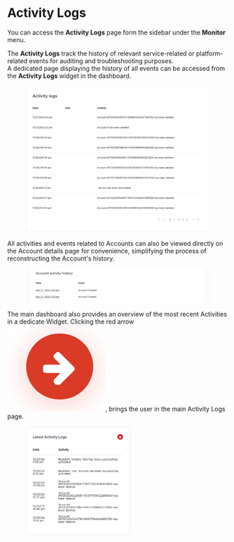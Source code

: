 # Activity Logs

You can access the **Activity Logs** page form the sidebar under the **Monitor** menu.

The **Activity Logs** track the history of relevant service-related or platform-related events for auditing and troubleshooting purposes.\
A dedicated page displaying the history of all events can be accessed from the **Activity Logs** widget in the dashboard.

<figure><img src="../../.gitbook/assets/image (343).png" alt=""><figcaption></figcaption></figure>

All activities and events related to Accounts can also be viewed directly on the Account details page for convenience, simplifying the process of reconstructing the Account's history.

<figure><img src="../../.gitbook/assets/image (344).png" alt=""><figcaption></figcaption></figure>

The main dashboard also provides an overview of the most recent Activities in a dedicate Widget. Clicking the red arrow <img src="../../.gitbook/assets/image (5) (1) (1).png" alt="" data-size="line">, brings the user in the main Activity Logs page.&#x20;

<figure><img src="../../.gitbook/assets/image (345).png" alt="" width="244"><figcaption></figcaption></figure>
